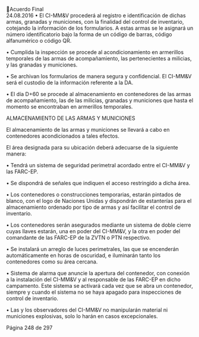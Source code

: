 Acuerdo Final  
24.08.2016 
• El  CI-MM&V  procederá  al  registro  e  identificación  de  dichas  armas,  granadas  y  municiones,  con  la 
finalidad del control de inventario, cotejando la información de los formularios. A estas armas se le 
asignará un número identificatorio bajo la forma de un código de barras, código alfanumérico o código 
QR. 
 
• Cumplida  la  inspección  se  procede  al  acondicionamiento  en  armerillos  temporales  de  las  armas  de 
acompañamiento, las pertenecientes a milicias, y las granadas y municiones.  
 
• Se  archivan  los  formularios  de  manera  segura  y  confidencial.  El  CI-MM&V  será  el  custodio  de  la 
información referente a la DA. 
 
• El día D+60 se procede al almacenamiento en contenedores de las armas de acompañamiento, las de 
las milicias, granadas y municiones que hasta el momento se encontraban en armerillos temporales. 
 
ALMACENAMIENTO DE LAS ARMAS Y MUNICIONES 
 
El almacenamiento de las armas y municiones se llevará a cabo en contenedores acondicionados a tales 
efectos.  
 
El área designada para su ubicación deberá adecuarse de la siguiente manera:  
 
• Tendrá un sistema de seguridad perimetral acordado entre el CI-MM&V y las FARC-EP. 
 
• Se dispondrá de señales que indiquen el acceso restringido a dicha área. 
 
• Los contenedores o construcciones temporarias, estarán pintados de blanco, con el logo de Naciones 
Unidas y dispondrán de estanterías para el almacenamiento ordenado por tipo de armas y así facilitar 
el control de inventario. 
 
• Los contenedores serán asegurados mediante un sistema de doble cierre cuyas llaves estarán, una en 
poder del CI-MM&V, y la otra en poder del comandante de las FARC-EP de la ZVTN o PTN respectivo. 
 
• Se instalará un arreglo de luces perimetrales, las que se encenderán automáticamente en horas de 
oscuridad, e iluminarán tanto los contenedores como su área cercana. 
 
• Sistema de alarma que anuncie la apertura del contenedor, con conexión a la instalación del CI-MM&V 
y al responsable de las FARC-EP en dicho campamento. Este sistema se activará cada vez que se abra 
un  contenedor,  siempre  y  cuando  el  sistema  no  se  haya  apagado  para  inspecciones  de  control  de 
inventario. 
 
• Las y los observadores del CI-MM&V no manipularán material ni municiones explosivas, solo lo harán 
en casos excepcionales. 
 
 
 
 
Página 248 de 297 
 

